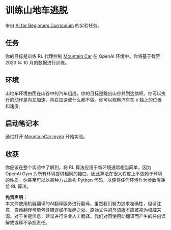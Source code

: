 # 训练山地车逃脱

来自 [AI for Beginners Curriculum](https://github.com/microsoft/ai-for-beginners) 的实验任务。

## 任务

你的目标是训练 RL 代理控制 [Mountain Car](https://www.gymlibrary.ml/environments/classic_control/mountain_car/) 在 OpenAI 环境中。你将基于截至 2023 年 10 月的数据进行训练。

## 环境

山地车环境由困在山谷中的汽车组成。你的目标是跳出山谷并到达旗帜。你可以执行的动作是向左加速、向右加速或什么都不做。你可以观察汽车在 x 轴上的位置和速度。

## 启动笔记本

通过打开 [MountainCar.ipynb](../../../../../../lessons/6-Other/22-DeepRL/lab/MountainCar.ipynb) 开始实验。

## 收获

你应该在整个实验中了解到，将 RL 算法应用于新环境通常相当简单，因为 OpenAI Gym 为所有环境提供相同的接口，因此算法在很大程度上不依赖于环境的性质。你甚至可以以某种方式重构 Python 代码，以便将任何环境作为参数传递给 RL 算法。

**免责声明**：  
本文件使用机器翻译的AI翻译服务进行翻译。虽然我们努力追求准确性，但请注意，自动翻译可能包含错误或不准确之处。原始文件的母语版本应被视为权威来源。对于关键信息，建议进行专业人工翻译。我们对因使用此翻译而产生的任何误解或误释不承担责任。